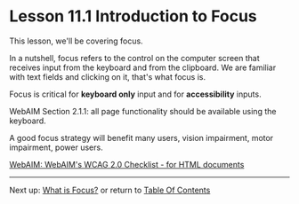 # Lesson 11.1 Introduction to Focus

This lesson, we'll be covering focus.

In a nutshell, focus refers to the control on the computer screen that receives input from the keyboard and from the clipboard. We are familiar with text fields and clicking on it, that's what focus is.

Focus is critical for **keyboard only** input and for **accessibility** inputs.

WebAIM Section 2.1.1: all page functionality should
be available using the keyboard.

A good focus strategy will benefit many users, vision impairment, motor impairment, power users.


[WebAIM: WebAIM's WCAG 2.0 Checklist - for HTML documents](http://webaim.org/standards/wcag/checklist#sc2.1.1)

- - -
Next up: [What is Focus?](ND024_Part2_Lesson11_02.md) or return to [Table Of Contents](./ND024_TableOfContents.md)
